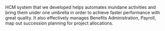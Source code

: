 HCM system that we developed helps automates mundane activities and bring them under one umbrella in order to achieve faster performance with great quality. It also effectively manages Benefits Administration, Payroll, map out succession planning for project allocations.

